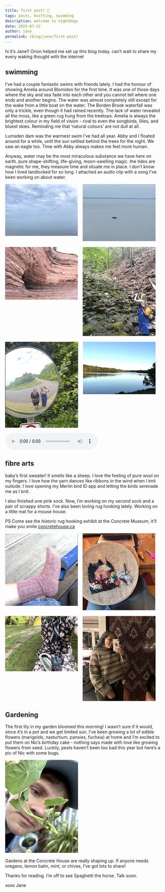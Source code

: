 ```yaml
---
title: first post! 🐠
tags: posts, knitting, swimming
description: welcome to nightdogs
date: 2025-07-22
author: jane
permalink: /blog/jane/first-post/
---
```


hi it’s Jane!! Orion helped me set up this blog today. can’t wait to share my every waking thought with the internet

## swimming

I’ve had a couple fantastic swims with friends lately. I had the honour of showing Amelia around Blomidon for the first time. It was one of those days where the sky and sea fade into each other and you cannot tell where one ends and another begins. The water was almost completely still except for the wake from a little boat on the water. The Borden Brook waterfall was only a trickle, even though it had rained recently. The lack of water revealed all the moss, like a green rug hung from the treetops. Amelia is always the brightest colour in my field of vision - rival to even the songbirds, lilies, and bluest skies. Reminding me that ‘natural colours’ are not dull at all.

Lumsden dam was the warmest swim I’ve had all year. Abby and I floated around for a while, until the sun settled behind the trees for the night. We saw an eagle too. Time with Abby always makes me feel more human.

Anyway, water may be the most miraculous substance we have here on earth. pure shape-shifting, life-giving, moon-swelling magic. the tides are magnetic for me, they measure time and situate me in place. I don’t know how I lived landlocked for so long. I attached an audio clip with a song I’ve been working on about water.

<div style="display: flex; gap: 1rem; flex-wrap: wrap;">
  <div>
    <img src="./pinterest-602778731414961379.jpg" alt="Pinterest pin 602778731414961379" loading="lazy">
  </div>
  <div>
    <img src="./pinterest-602778731414961374.jpg" alt="Pinterest pin 602778731414961374" loading="lazy">
  </div>
  <div>
    <img src="./pinterest-602778731414961369.jpg" alt="Pinterest pin 602778731414961369" loading="lazy">
  </div>
  <div>
    <img src="./pinterest-602778731414961365.jpg" alt="Pinterest pin 602778731414961365" loading="lazy">
  </div>
  <div>
    <img src="./pinterest-602778731414961354.jpg" alt="Pinterest pin 602778731414961354" loading="lazy">
  </div>
  <div>
    <img src="./pinterest-602778731414961603.jpg" alt="Pinterest pin 602778731414961603" loading="lazy">
  </div>
</div>

![themiracle](soundcloud-2134704477.mp3)

## fibre arts

baby’s first sweater! It smells like a sheep. I love the feeling of pure wool on my fingers. I love how the yarn dances like ribbons in the wind when I knit outside. I love opening my Merlin bird ID app and letting the birds serenade me as I knit.

I also finished one pink sock. Now, I’m working on my second sock and a pair of scrappy shorts. I’ve also been loving rug hooking lately. Working on a little mat for a mouse house.

PS Come see the _historic_ rug hooking exhibit at the Concrete Museum, it’ll make you smile
[concretehouse.ca](concretehouse.ca)

<div style="display: flex; gap: 1rem; flex-wrap: wrap;">
  <div>
    <img src="./pinterest-602778731414961806.jpg" alt="Pinterest pin 602778731414961806" loading="lazy">
  </div>
  <div>
    <img src="./pinterest-602778731414961814.jpg" alt="Pinterest pin 602778731414961814" loading="lazy">
  </div>
  <div>
    <img src="./pinterest-602778731414961855.jpg" alt="Pinterest pin 602778731414961855" loading="lazy">
  </div>
  <div>
    <img src="./pinterest-602778731414961875.jpg" alt="Pinterest pin 602778731414961875" loading="lazy">
  </div>
</div>

## Gardening

The first lily in my garden bloomed this morning! I wasn’t sure if it would, since it’s in a pot and we get limited sun.
I’ve been growing a lot of edible flowers (marigolds, nasturtium, pansies, fuchsia) at home and I’m excited to put them on Nic’s birthday cake - nothing says made with love like growing flowers from seed.
Luckily, pests haven’t been too bad this year but here’s a pic of Nic with some bugs.

<img src="./pinterest-602778731414962011.jpg" alt="Pinterest pin 602778731414962011" loading="lazy">

Gardens at the Concrete House are really shaping up. If anyone needs oregano, lemon balm, mint, or chives, I’ve got lots to share!

Thanks for reading. I’m off to see Spaghetti the horse. Talk soon.

xoxo Jane
